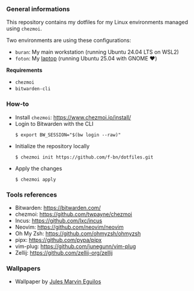 ### General informations

This repository contains my dotfiles for my Linux environments managed using `chezmoi`.

Two environments are using these configurations:
  - `buran`: My main workstation (running Ubuntu 24.04 LTS on WSL2)
  - `foton`: My [laptop](https://www.lenovo.com/us/en/p/laptops/thinkpad/thinkpadp/thinkpad-p14s-gen-5-14-inch-intel-mobile-workstation/len101t0106) (running Ubuntu 25.04 with GNOME :heart:)

**Requirements**

* `chezmoi`
* `bitwarden-cli`

### How-to

* Install `chezmoi`: https://www.chezmoi.io/install/
* Login to Bitwarden with the CLI
  ```shell
  $ export BW_SESSION="$(bw login --raw)"
  ```
* Initialize the repository locally
  ```shell
  $ chezmoi init https://github.com/f-bn/dotfiles.git
  ```
* Apply the changes
  ```shell
  $ chezmoi apply
  ```

### Tools references

- Bitwarden: https://bitwarden.com/
- chezmoi: https://github.com/twpayne/chezmoi
- Incus: https://github.com/lxc/incus
- Neovim: https://github.com/neovim/neovim
- Oh My Zsh: https://github.com/ohmyzsh/ohmyzsh
- pipx: https://github.com/pypa/pipx
- vim-plug: https://github.com/junegunn/vim-plug
- Zellij: https://github.com/zellij-org/zellij

### Wallpapers

- Wallpaper by [Jules Marvin Eguilos](https://unsplash.com/@jmeguilos)